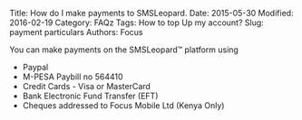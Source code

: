 Title: How do I make payments to SMSLeopard.
Date: 2015-05-30 
Modified: 2016-02-19 
Category: FAQz
Tags: How to top Up my account?
Slug: payment particulars
Authors:    Focus


You can make payments on the SMSLeopard™ platform using

-  Paypal 
-  M-PESA Paybill no 564410 
-  Credit Cards - Visa or MasterCard
-  Bank Electronic Fund Transfer (EFT) 
-  Cheques addressed to Focus Mobile Ltd (Kenya Only)